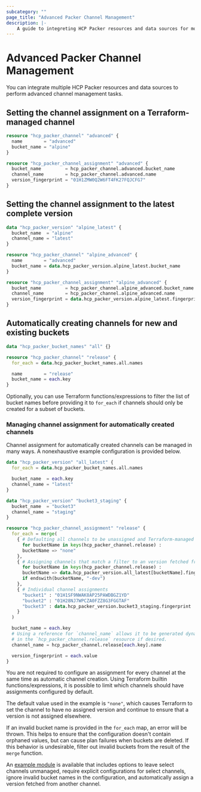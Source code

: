 ```yaml
---
subcategory: ""
page_title: "Advanced Packer Channel Management"
description: |-
    A guide to integreting HCP Packer resources and data sources for more advanced channel management.
---
```


# Advanced Packer Channel Management

You can integrate multiple HCP Packer resources and data sources to perform advanced channel management tasks.

## Setting the channel assignment on a Terraform-managed channel

```terraform
resource "hcp_packer_channel" "advanced" {
  name        = "advanced"
  bucket_name = "alpine"
}

resource "hcp_packer_channel_assignment" "advanced" {
  bucket_name         = hcp_packer_channel.advanced.bucket_name
  channel_name        = hcp_packer_channel.advanced.name
  version_fingerprint = "01H1ZMW0Q2W6FT4FK27FQJCFG7"
}
```

## Setting the channel assignment to the latest complete version

```terraform
data "hcp_packer_version" "alpine_latest" {
  bucket_name  = "alpine"
  channel_name = "latest"
}

resource "hcp_packer_channel" "alpine_advanced" {
  name        = "advanced"
  bucket_name = data.hcp_packer_version.alpine_latest.bucket_name
}

resource "hcp_packer_channel_assignment" "alpine_advanced" {
  bucket_name         = hcp_packer_channel.alpine_advanced.bucket_name
  channel_name        = hcp_packer_channel.alpine_advanced.name
  version_fingerprint = data.hcp_packer_version.alpine_latest.fingerprint
}
```

## Automatically creating channels for new and existing buckets

```terraform
data "hcp_packer_bucket_names" "all" {}

resource "hcp_packer_channel" "release" {
  for_each = data.hcp_packer_bucket_names.all.names

  name        = "release"
  bucket_name = each.key
}
```

Optionally, you can use Terraform functions/expressions to filter the list of bucket names before providing it to `for_each` if channels should only be created for a subset of buckets.

### Managing channel assignment for automatically created channels

Channel assignment for automatically created channels can be managed in many ways. A nonexhaustive example configuration is provided below.

```terraform
data "hcp_packer_version" "all_latest" {
  for_each = data.hcp_packer_bucket_names.all.names

  bucket_name  = each.key
  channel_name = "latest"
}

data "hcp_packer_version" "bucket3_staging" {
  bucket_name  = "bucket3"
  channel_name = "staging"
}

resource "hcp_packer_channel_assignment" "release" {
  for_each = merge(
    { # Defaulting all channels to be unassigned and Terraform-managed
      for bucketName in keys(hcp_packer_channel.release) :
      bucketName => "none"
    },
    { # Assigning channels that match a filter to an version fetched from another channel
      for bucketName in keys(hcp_packer_channel.release) :
      bucketName => data.hcp_packer_version.all_latest[bucketName].fingerprint
      if endswith(bucketName, "-dev")
    },
    { # Individual channel assignments
      "bucket1" : "01H1SF9NWAK8AP25PAWDBGZ1YD"
      "bucket2" : "01H28NJ7WPCZA0FZZ8G3FGGTAF"
      "bucket3" : data.hcp_packer_version.bucket3_staging.fingerprint
    }
  )

  bucket_name = each.key
  # Using a reference for `channel_name` allows it to be generated dynamically
  # in the `hcp_packer_channel.release` resource if desired.
  channel_name = hcp_packer_channel.release[each.key].name

  version_fingerprint = each.value
}
```

You are not required to configure an assignment for every channel at the same time as automatic channel creation. Using Terraform builtin functions/expressions, it is possible to limit which channels should have assignments configured by default.

The default value used in the example is `"none"`, which causes Terraform to set the channel to have no assigned version and continue to ensure that a version is not assigned elsewhere. 

If an invalid bucket name is provided in the `for_each` map, an error will be thrown. This helps to ensure that the configuration doesn't contain orphaned values, but can cause plan failures when buckets are deleted. If this behavior is undesirable, filter out invalid buckets from the result of the `merge` function.

An [example module](https://github.com/hashicorp/terraform-provider-hcp/tree/main/examples/guides/packer_channel_management/bucket_names/example_module) is available that includes options to leave select channels unmanaged, require explicit configurations for select channels, ignore invalid bucket names in the configuration, and automatically assign a version fetched from another channel.
